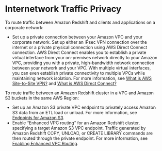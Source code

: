 # Internetwork Traffic Privacy<a name="network-isolation"></a>

To route traffic between Amazon Redshift and clients and applications on a corporate network:
+ Set up a private connection between your Amazon VPC and your corporate network\. Set up either an IPsec VPN connection over the internet or a private physical connection using AWS Direct Connect connection\. AWS Direct Connect enables you to establish a private virtual interface from your on\-premises network directly to your Amazon VPC, providing you with a private, high\-bandwidth network connection between your network and your VPC\. With multiple virtual interfaces, you can even establish private connectivity to multiple VPCs while maintaining network isolation\. For more information, see [What is AWS Site\-to\-Site VPN?](https://docs.aws.amazon.com/vpn/latest/s2svpn/VPC_VPN.html) and [What is AWS Direct Connect?](https://docs.aws.amazon.com/directconnect/latest/UserGuide/Welcome.html) 

To route traffic between an Amazon Redshift cluster in a VPC and Amazon S3 buckets in the same AWS Region:
+ Set up an Amazon S3 private VPC endpoint to privately access Amazon S3 data from an ETL load or unload\. For more information, see [Endpoints for Amazon S3](https://docs.aws.amazon.com/vpc/latest/userguide/vpc-endpoints-s3.html)\. 
+ Enable “Enhanced VPC routing” for an Amazon Redshift cluster, specifying a target Amazon S3 VPC endpoint\. Traffic generated by Amazon Redshift COPY, UNLOAD, or CREATE LIBRARY commands are then routed through the private endpoint\. For more information, see [Enabling Enhanced VPC Routing](enhanced-vpc-enabling-cluster.md)\.